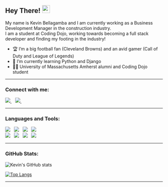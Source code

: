 ## Hey There!  <img src="https://media.giphy.com/media/hvRJCLFzcasrR4ia7z/giphy.gif" width="25px">

My name is Kevin Bellagamba and I am currently working as a Business Development Manager in the construction industry.  
I am a student at Coding Dojo, working towards becoming a full stack developer and finding my footing in the industry!


- :trophy: I’m a big football fan (Cleveland Browns) and an avid gamer (Call of Duty and League of Legends)
- 🌱 I’m currently learning Python and Django
- :man_student: University of Massachusetts Amherst alumni and Coding Dojo student

---

### Connect with me:

  <a href="https://www.linkedin.com/in/kevinbellagamba">
    <img src="https://img.shields.io/badge/linkedin-%230077B5.svg?&style=for-the-badge&logo=linkedin&logoColor=white" />
  </a>&nbsp;&nbsp;
  
   <a href="mailto:bellagamba.ke@gmail.com">
    <img src="https://img.shields.io/badge/Gmail-D14836?style=for-the-badge&logo=gmail&logoColor=white" />
  </a>&nbsp;&nbsp;

---

### Languages and Tools:


<p align= "left">
  
<img src="https://img.shields.io/badge/HTML5-E34F26?style=for-the-badge&logo=html5&logoColor=white" /> &nbsp; 
<img src="https://img.shields.io/badge/CSS3-1572B6?style=for-the-badge&logo=css3&logoColor=white" /> &nbsp; 
<img src="https://img.shields.io/badge/Bootstrap-563D7C?style=for-the-badge&logo=bootstrap&logoColor=white" /> &nbsp; 
<img src="https://img.shields.io/badge/Python-3776AB?style=for-the-badge&logo=python&logoColor=white" /> &nbsp; 
 <br>
<img src="https://img.shields.io/badge/Django-092E20?style=for-the-badge&logo=django&logoColor=white" /> &nbsp; 
<img src="https://img.shields.io/badge/MySQL-00000F?style=for-the-badge&logo=mysql&logoColor=white" /> &nbsp; 
<img src="https://img.shields.io/badge/JavaScript-323330?style=for-the-badge&logo=javascript&logoColor=F7DF1E" /> &nbsp; 
<img src="https://img.shields.io/badge/jQuery-0769AD?style=for-the-badge&logo=jquery&logoColor=white" /> &nbsp; 

</p>



---

### GitHub Stats:
![Kevin's GitHub stats](https://github-readme-stats.vercel.app/api?username=kevinbellagamba&show_icons=true&theme=tokyonight)  

[![Top Langs](https://github-readme-stats.vercel.app/api/top-langs/?username=kevinbellagamba&show_icons=true&theme=tokyonight)](https://github.com/kevinbellagamba/github-readme-stats)

---



<!---
kevinbellagamba/kevinbellagamba is a ✨ special ✨ repository because its `README.md` (this file) appears on your GitHub profile.
You can click the Preview link to take a look at your changes.
--->
